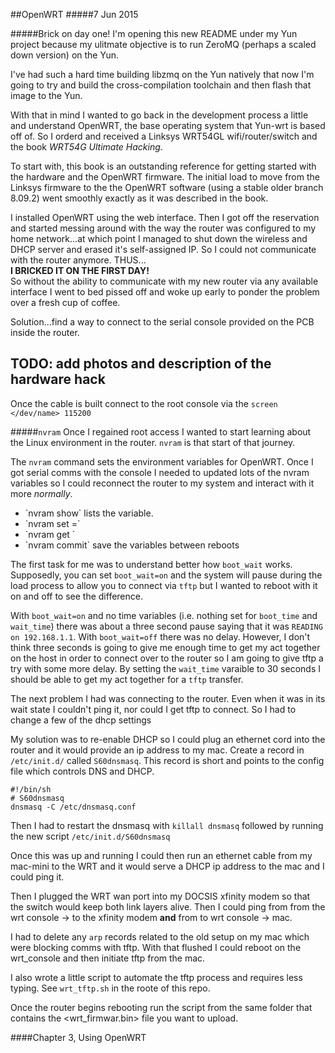 ##OpenWRT
#####7 Jun 2015

#####Brick on day one!
I'm opening this new README under my Yun project because my ulitmate
objective is to run ZeroMQ (perhaps a scaled down version) on the Yun.

I've had such a hard time building libzmq on the Yun natively that
now I'm going to try and build the cross-compilation toolchain and
then flash that image to the Yun.

With that in mind I wanted to go back in the development process a 
little and understand OpenWRT, the base operating system that 
Yun-wrt is based off of.  So I orderd and received a Linksys
WRT54GL wifi/router/switch and the book *WRT54G Ultimate Hacking*.

To start with, this book is an outstanding reference for getting 
started with the hardware and the OpenWRT firmware.  The initial
load to move from the Linksys firmware to the the OpenWRT 
software (using a stable older branch 8.09.2) went smoothly exactly
as it was described in the book.

I installed OpenWRT using the web interface.  Then I got off the reservation
and started messing around
with the way the router was configured to my home network...at
which point I managed to shut down the wireless and DHCP server and
erased it's self-assigned IP.  So I could not communicate with the 
router anymore.  THUS...
<br><b>I BRICKED IT ON THE FIRST DAY!</b>
<br>So without the ability to communicate with my new router 
via any available interface I went to bed pissed off and woke
up early to ponder the problem over a fresh cup of coffee.

Solution...find a way to connect to the serial console provided
on the PCB inside the router.

## TODO: add photos and description of the hardware hack

Once the cable is built connect to the root console via the
`screen </dev/name> 115200`

#####`nvram` 
Once I regained root access I wanted to start learning about the
Linux environment in the router.  `nvram` is that start of that journey.

The `nvram` command sets the environment variables for OpenWRT. Once
I got serial comms with the console I needed to updated lots of
the nvram variables so I could reconnect the router to my
system and interact with it more *normally*.
<br><ul>
  <li>`nvram show` lists the variable.</li>
  <li>`nvram set <var_name>=<value>`</li>
  <li>`nvram get <var_name>`</li>
  <li>`nvram commit` save the variables between reboots</li>
</ul>

The first task for me was to understand better how `boot_wait` works.
Supposedly, you can set `boot_wait=on` and the system will pause
during the load process to allow you to connect via `tftp` but I 
wanted to reboot with it on and off to see the difference.

With `boot_wait=on` and no time variables (i.e. nothing set for
`boot_time` and `wait_time`) there was about a three second pause
saying that it was `READING on 192.168.1.1`.  With `boot_wait=off`
there was no delay.  However, I don't think three seconds is 
going to give me enough time to get my act together on the host
in order to connect over to the router so I am going to give 
tftp a try with some more delay.  By setting the 
`wait_time` varaible to 30 seconds I should be able to get my
act together for a `tftp` transfer.

The next problem I had was connecting to the router.  Even when
it was in its wait state I couldn't ping it, nor could I get
tftp to connect.  So I had to change a few of the dhcp settings

My solution was to re-enable DHCP so I could plug an ethernet
cord into the router and it would provide an ip address to my mac.
Create a record in `/etc/init.d/` called `S60dnsmasq`.  This 
record is short and points to the config file which controls DNS and DHCP.
```
#!/bin/sh
# S60dnsmasq
dnsmasq -C /etc/dnsmasq.conf
```
Then I had to restart the dnsmasq with `killall dnsmasq` followed by
running the new script `/etc/init.d/S60dnsmasq`

Once this was up and running I could then run an ethernet cable 
from my mac-mini to the WRT and it would serve a DHCP ip address to 
the mac and I could ping it.

Then I plugged the WRT wan port into my DOCSIS xfinity modem so 
that the switch would keep both link layers alive.  Then I could ping
from from the wrt console -> to the xfinity modem **and** from to
wrt console -> mac.

I had to delete any `arp` records related to the old setup on my mac
which were blocking comms with tftp.  With that flushed I could
reboot on the wrt_console and then initiate tftp from the mac.

I also wrote a little script to automate the tftp process and requires
less typing.  See `wrt_tftp.sh` in the roote of this repo.

Once the router begins rebooting run the script from the same folder
that contains the <wrt_firmwar.bin> file you want to upload.

####Chapter 3, Using OpenWRT




